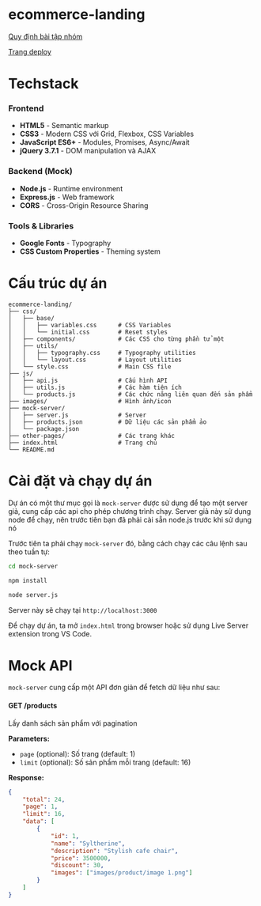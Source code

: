 # ecommerce-landing

[Quy định bài tập nhóm](https://docs.google.com/document/d/1-9sdAGNN2jNtelbgRhbbuAA_d0Sxe8ntDypEZ_1r9GA/edit?tab=t.0)

[Trang deploy](https://vo-hao250604.github.io/ecommerce-landing/)

# Techstack

### Frontend

- **HTML5** - Semantic markup
- **CSS3** - Modern CSS với Grid, Flexbox, CSS Variables
- **JavaScript ES6+** - Modules, Promises, Async/Await
- **jQuery 3.7.1** - DOM manipulation và AJAX

### Backend (Mock)

- **Node.js** - Runtime environment
- **Express.js** - Web framework
- **CORS** - Cross-Origin Resource Sharing

### Tools & Libraries

- **Google Fonts** - Typography
- **CSS Custom Properties** - Theming system

# Cấu trúc dự án

```
ecommerce-landing/
├── css/
│   ├── base/
│   │   ├── variables.css      # CSS Variables
│   │   └── initial.css        # Reset styles
│   ├── components/            # Các CSS cho từng phần tử một
│   ├── utils/
│   │   ├── typography.css     # Typography utilities
│   │   └── layout.css         # Layout utilities
│   └── style.css              # Main CSS file
├── js/
│   ├── api.js                 # Cấu hình API
│   ├── utils.js               # Các hàm tiện ích
│   └── products.js            # Các chức năng liên quan đến sản phẩm
├── images/                    # Hình ảnh/icon
├── mock-server/
│   ├── server.js              # Server
│   ├── products.json          # Dữ liệu các sản phẩm ảo
│   └── package.json
├── other-pages/               # Các trang khác
├── index.html                 # Trang chủ
└── README.md
```

# Cài đặt và chạy dự án

Dự án có một thư mục gọi là `mock-server` được sử dụng để tạo một server giả, cung cấp các api cho phép chương trình chạy. Server giả này sử dụng node để chạy, nên trước tiên bạn đã phải cài sẵn node.js trước khi sử dụng nó

Trước tiên ta phải chạy `mock-server` đó, bằng cách chạy các câu lệnh sau theo tuần tự:

```bash
cd mock-server

npm install

node server.js
```

Server này sẽ chạy tại `http://localhost:3000`

Để chạy dự án, ta mở `index.html` trong browser hoặc sử dụng Live Server extension trong VS Code.

# Mock API

`mock-server` cung cấp một API đơn giản để fetch dữ liệu như sau:

#### GET /products

Lấy danh sách sản phẩm với pagination

**Parameters:**

- `page` (optional): Số trang (default: 1)
- `limit` (optional): Số sản phẩm mỗi trang (default: 16)

**Response:**

```json
{
	"total": 24,
	"page": 1,
	"limit": 16,
	"data": [
		{
			"id": 1,
			"name": "Syltherine",
			"description": "Stylish cafe chair",
			"price": 3500000,
			"discount": 30,
			"images": ["images/product/image 1.png"]
		}
	]
}
```
